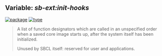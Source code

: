 ## Variable: ***sb-ext:*init-hooks****
[![package](https://img.shields.io/badge/Package-SB--EXT-5f9ea0.svg?style=social&colorA=999999)](../) [![type](https://img.shields.io/badge/Type-Variable-5f9ea0.svg?style=social&colorA=999999)](../#variable) 

> A list of function designators which are called in an unspecified
> order when a saved core image starts up, after the system itself has
> been initialized.
> 
> Unused by SBCL itself: reserved for user and applications.

